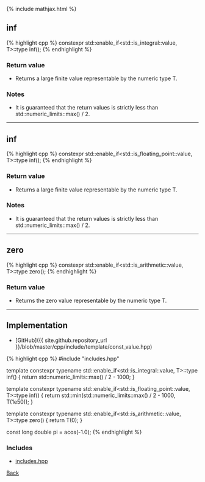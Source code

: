 {% include mathjax.html %}

## inf

{% highlight cpp %}
constexpr std::enable_if<std::is_integral<T>::value, T>::type inf();
{% endhighlight %}

### Return value

- Returns a large finite value representable by the numeric type T.

### Notes

- It is guaranteed that the return values is strictly less than std::numeric_limits<T>::max() / 2.

---------------------------------------

## inf

{% highlight cpp %}
constexpr std::enable_if<std::is_floating_point<T>::value, T>::type inf();
{% endhighlight %}

### Return value

- Returns a large finite value representable by the numeric type T.

### Notes

- It is guaranteed that the return values is strictly less than std::numeric_limits<T>::max() / 2.

---------------------------------------

## zero

{% highlight cpp %}
constexpr std::enable_if<std::is_arithmetic<T>::value, T>::type zero();
{% endhighlight %}

### Return value

- Returns the zero value representable by the numeric type T.

---------------------------------------

## Implementation

- [GitHub]({{ site.github.repository_url }}/blob/master/cpp/include/template/const_value.hpp)

{% highlight cpp %}
#include "includes.hpp"


template <typename T>
constexpr typename std::enable_if<std::is_integral<T>::value, T>::type inf() {
  return std::numeric_limits<T>::max() / 2 - 1000;
}

template <typename T>
constexpr typename std::enable_if<std::is_floating_point<T>::value, T>::type
inf() {
  return std::min(std::numeric_limits<T>::max() / 2 - 1000, T(1e50));
}

template <typename T>
constexpr typename std::enable_if<std::is_arithmetic<T>::value, T>::type
zero() {
  return T(0);
}

const long double pi = acos(-1.0);
{% endhighlight %}

### Includes

- [includes.hpp](includes)

[Back](../..)
